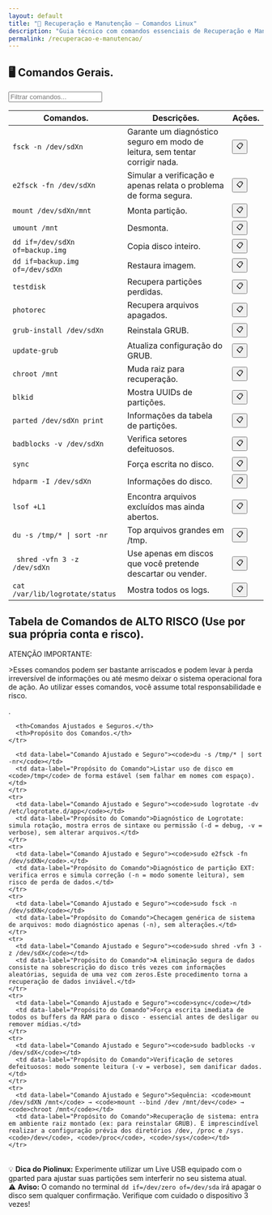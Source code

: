 ```yaml
---
layout: default
title: "🔧 Recuperação e Manutenção — Comandos Linux"
description: "Guia técnico com comandos essenciais de Recuperação e Manutenção. Copie, cole e use direto no terminal. Organizado por recuperação e manutenção."
permalink: /recuperacao-e-manutencao/
---
```



<section>



<h2>🖥 Comandos Gerais.</h2>


<input type="text" oninput="filtrarLinhas(this.value)" placeholder="Filtrar comandos...">
<script>
function filtrarLinhas(termo) {
  const linhas = document.querySelectorAll('tbody tr');
  linhas.forEach(linha => {
    linha.style.display = linha.textContent.toLowerCase().includes(termo.toLowerCase()) ? '' : 'none';
  });
}
</script>


<div class="table-container">
<table class="evergreen-table">
  <thead>
    <tr>
      <th>Comandos.</th>
      <th>Descrições.</th>
      <th>Ações.</th>
    </tr>
  </thead>
  <tbody>
    <tr>
      <td data-label="Comando"><code>fsck -n /dev/sdXn</code></td>
      <td data-label="Descrição">Garante um diagnóstico seguro em modo de leitura, sem tentar corrigir nada.</td>
      <td data-label="Ação"><button class="copy-btn" data-command="fsck -n /dev/sdXn">📋</button></td>
    </tr>
      <tr>
      <td data-label="Comando"><code>e2fsck -fn /dev/sdXn</code></td>
      <td data-label="Descrição">Simular a verificação e apenas relata o problema de forma segura.</td>
      <td data-label="Ação"><button class="copy-btn" data-command="e2fsck -fn /dev/sdXn">📋</button></td>
    </tr>
    <tr>
      <td data-label="Comando"><code>mount /dev/sdXn/mnt</code></td>
      <td data-label="Descrição">Monta partição.</td>
      <td data-label="Ação"><button class="copy-btn" data-command="mount /dev/sdXn /mnt">📋</button></td>
    </tr>
    <tr>
      <td data-label="Comando"><code>umount /mnt</code></td>
      <td data-label="Descrição">Desmonta.</td>
      <td data-label="Ação"><button class="copy-btn" data-command="umount /mnt">📋</button></td>
    </tr>
    <tr>
      <td data-label="Comando"><code>dd if=/dev/sdXn of=backup.img</code></td>
      <td data-label="Descrição">Copia disco inteiro.</td>
      <td data-label="Ação"><button class="copy-btn" data-command="dd if=/dev/sdXn of=backup.img">📋</button></td>
    </tr>
    <tr>
      <td data-label="Comando"><code>dd if=backup.img of=/dev/sdXn</code></td>
      <td data-label="Descrição">Restaura imagem.</td>
      <td data-label="Ação"><button class="copy-btn" data-command="dd if=backup.img of=/dev/sdXn">📋</button></td>
    </tr>
    <tr>
      <td data-label="Comando"><code>testdisk</code></td>
      <td data-label="Descrição">Recupera partições perdidas.</td>
      <td data-label="Ação"><button class="copy-btn" data-command="testdisk">📋</button></td>
    </tr>
    <tr>
      <td data-label="Comando"><code>photorec</code></td>
      <td data-label="Descrição">Recupera arquivos apagados.</td>
      <td data-label="Ação"><button class="copy-btn" data-command="photorec">📋</button></td>
    </tr>
    <tr>
      <td data-label="Comando"><code>grub-install /dev/sdXn</code></td>
      <td data-label="Descrição">Reinstala GRUB.</td>
      <td data-label="Ação"><button class="copy-btn" data-command="grub-install /dev/sdXn">📋</button></td>
    </tr>
    <tr>
      <td data-label="Comando"><code>update-grub</code></td>
      <td data-label="Descrição">Atualiza configuração do GRUB.</td>
      <td data-label="Ação"><button class="copy-btn" data-command="update-grub">📋</button></td>
    </tr>
    <tr>
      <td data-label="Comando"><code>chroot /mnt</code></td>
      <td data-label="Descrição">Muda raiz para recuperação.</td>
      <td data-label="Ação"><button class="copy-btn" data-command="chroot /mnt">📋</button></td>
    </tr>
    <tr>
      <td data-label="Comando"><code>blkid</code></td>
      <td data-label="Descrição">Mostra UUIDs de partições.</td>
      <td data-label="Ação"><button class="copy-btn" data-command="blkid">📋</button></td>
    </tr>
    <tr>
      <td data-label="Comando"><code>parted /dev/sdXn print</code></td>
      <td data-label="Descrição">Informações da tabela de partições.</td>
      <td data-label="Ação"><button class="copy-btn" data-command="parted /dev/sdXn print">📋</button></td>
    </tr>
    <tr>
      <td data-label="Comando"><code>badblocks -v /dev/sdXn</code></td>
      <td data-label="Descrição">Verifica setores defeituosos.</td>
      <td data-label="Ação"><button class="copy-btn" data-command="badblocks -v /dev/sdXn">📋</button></td>
    </tr>
    <tr>
      <td data-label="Comando"><code>sync</code></td>
      <td data-label="Descrição">Força escrita no disco.</td>
      <td data-label="Ação"><button class="copy-btn" data-command="sync">📋</button></td>
    </tr>
    <tr>
      <td data-label="Comando"><code>hdparm -I /dev/sdXn</code></td>
      <td data-label="Descrição">Informações do disco.</td>
      <td data-label="Ação"><button class="copy-btn" data-command="hdparm -I /dev/sda">📋</button></td>
    </tr>
    <tr>
      <td data-label="Comando"><code>lsof +L1</code></td>
      <td data-label="Descrição">Encontra arquivos excluídos mas ainda abertos.</td>
      <td data-label="Ação"><button class="copy-btn" data-command="lsof +L1">📋</button></td>
    </tr>
    <tr>
      <td data-label="Comando"><code>du -s /tmp/* | sort -nr</code></td>
      <td data-label="Descrição">Top arquivos grandes em /tmp.</td>
      <td data-label="Ação"><button class="copy-btn" data-command="du -s /tmp/* | sort -nr">📋</button></td>
    </tr>
    <tr>
      <td data-label="Comando"><code> shred -vfn 3 -z /dev/sdXn</code></td>
      <td data-label="Descrição">Use apenas em discos que você pretende descartar ou vender.</td>
      <td data-label="Ação"><button class="copy-btn" data-command="shred -vfn 3 -z /dev/sda">📋</button></td>
    </tr>
    <tr>
      <td data-label="Comando"><code>cat /var/lib/logrotate/status</code></td>
      <td data-label="Descrição">Mostra todos os logs.</td>
      <td data-label="Ação"><button class="copy-btn" data-command="cat /var/lib/logrotate/status">📋</button></td>
    </tr>
  </tbody>
</table>
</div>



<h2>Tabela de Comandos de ALTO RISCO (Use por sua própria conta e risco).</h2>
<div>ATENÇÃO IMPORTANTE:</div> 
<p>>Esses comandos podem ser bastante arriscados e podem levar à perda irreversível de informações ou até mesmo deixar o sistema operacional fora de ação. Ao utilizar esses comandos, você assume total responsabilidade e risco.</p>.





<table class="evergreen-table">
  <thead>
    <tr>
     
      <th>Comandos Ajustados e Seguros.</th>
      <th>Propósito dos Comandos.</th>
    </tr>
  </thead>
  <tbody>
    <tr>
      
      <td data-label="Comando Ajustado e Seguro"><code>du -s /tmp/* | sort -nr</code></td>
      <td data-label="Propósito do Comando">Listar uso de disco em <code>/tmp</code> de forma estável (sem falhar em nomes com espaço).</td>
    </tr>
    <tr>
      <td data-label="Comando Ajustado e Seguro"><code>sudo logrotate -dv /etc/logrotate.d/app</code></td>
      <td data-label="Propósito do Comando">Diagnóstico de Logrotate: simula rotação, mostra erros de sintaxe ou permissão (-d = debug, -v = verbose), sem alterar arquivos.</td>
    </tr>
    <tr>
      <td data-label="Comando Ajustado e Seguro"><code>sudo e2fsck -fn /dev/sdXN</code>.</td>
      <td data-label="Propósito do Comando">Diagnóstico de partição EXT: verifica erros e simula correção (-n = modo somente leitura), sem risco de perda de dados.</td>
    </tr>
    <tr>
      <td data-label="Comando Ajustado e Seguro"><code>sudo fsck -n /dev/sdXN</code></td>
      <td data-label="Propósito do Comando">Checagem genérica de sistema de arquivos: modo diagnóstico apenas (-n), sem alterações.</td>
    </tr>
    <tr>
      <td data-label="Comando Ajustado e Seguro"><code>sudo shred -vfn 3 -z /dev/sdX</code></td>
      <td data-label="Propósito do Comando">A eliminação segura de dados consiste na sobrescrição do disco três vezes com informações aleatórias, seguida de uma vez com zeros.Este procedimento torna a recuperação de dados inviável.</td>
    </tr>
    <tr>
      <td data-label="Comando Ajustado e Seguro"><code>sync</code></td>
      <td data-label="Propósito do Comando">Força escrita imediata de todos os buffers da RAM para o disco - essencial antes de desligar ou remover mídias.</td>
    </tr>
    <tr>
      <td data-label="Comando Ajustado e Seguro"><code>sudo badblocks -v /dev/sdX</code></td>
      <td data-label="Propósito do Comando">Verificação de setores defeituosos: modo somente leitura (-v = verbose), sem danificar dados.</td>
    </tr>
    <tr>
      <td data-label="Comando Ajustado e Seguro">Sequência: <code>mount /dev/sdXN /mnt</code> → <code>mount --bind /dev /mnt/dev</code> → <code>chroot /mnt</code></td>
      <td data-label="Propósito do Comando">Recuperação de sistema: entra em ambiente raiz montado (ex: para reinstalar GRUB). É imprescindível realizar a configuração prévia dos diretórios /dev, /proc e /sys.<code>/dev</code>, <code>/proc</code>, <code>/sys</code></td>
    </tr>
  </tbody>
</table>




<div class="dica-final">
  💡 <strong>Dica do Piolinux:</strong> Experimente utilizar um Live USB equipado com o gparted para ajustar suas partições sem interferir no seu sistema atual. 

</div>
<div class="aviso-final">
  ⚠️ <strong>Aviso:</strong> O comando no terminal <code>dd if=/dev/zero of=/dev/sda</code> irá apagar o disco sem qualquer confirmação. Verifique com cuidado o dispositivo 3 vezes!

</div>





</section>
